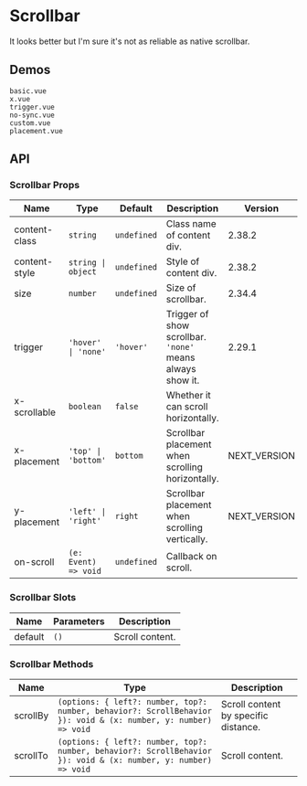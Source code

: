 # Scrollbar

It looks better but I'm sure it's not as reliable as native scrollbar.

## Demos

```demo
basic.vue
x.vue
trigger.vue
no-sync.vue
custom.vue
placement.vue
```

## API

### Scrollbar Props

| Name | Type | Default | Description | Version |
| --- | --- | --- | --- | --- |
| content-class | `string` | `undefined` | Class name of content div. | 2.38.2 |
| content-style | `string \| object` | `undefined` | Style of content div. | 2.38.2 |
| size | `number` | `undefined` | Size of scrollbar. | 2.34.4 |
| trigger | `'hover' \| 'none'` | `'hover'` | Trigger of show scrollbar. `'none'` means always show it. | 2.29.1 |
| x-scrollable | `boolean` | `false` | Whether it can scroll horizontally. |  |
| x-placement | `'top' \| 'bottom'` | `bottom` | Scrollbar placement when scrolling horizontally. | NEXT_VERSION |
| y-placement | `'left' \| 'right'` | `right` | Scrollbar placement when scrolling vertically. | NEXT_VERSION |
| on-scroll | `(e: Event) => void` | `undefined` | Callback on scroll. |  |

### Scrollbar Slots

| Name    | Parameters | Description     |
| ------- | ---------- | --------------- |
| default | `()`       | Scroll content. |

### Scrollbar Methods

| Name | Type | Description |
| --- | --- | --- |
| scrollBy | `(options: { left?: number, top?: number, behavior?: ScrollBehavior }): void & (x: number, y: number) => void` | Scroll content by specific distance. |
| scrollTo | `(options: { left?: number, top?: number, behavior?: ScrollBehavior }): void & (x: number, y: number) => void` | Scroll content. |
